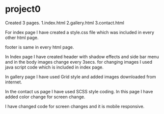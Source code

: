 # project0
Created 3 pages. 
1.index.html
2.gallery.html
3.contact.html

For index page I have created a style.css file which was included in every other html page.

footer is same in every html page.

In Index page I have created header with shadow effects and side bar menu and in the body images change every 3secs.
for changing images I used java script code which is included in index page.

In gallery page I have used Grid style and added images downloaded from internet.

In the contact us page I have used SCSS style coding. In this page I have added color change for screen change.

I have  changed code for screen changes and it is mobile responsive.

